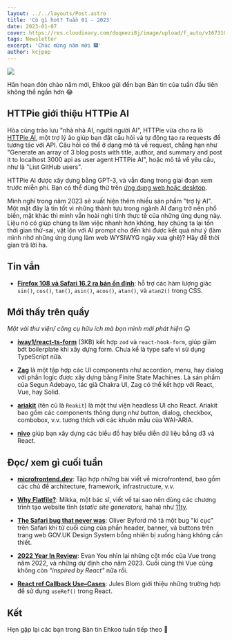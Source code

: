 ```yaml
---
layout: ../../layouts/Post.astro
title: 'Có gì hot? Tuần 01 - 2023'
date: 2023-01-07
cover: https://res.cloudinary.com/duqeezi8j/image/upload/f_auto/v1673109318/ehkoo/newsletters/ehkoo-covers.png
tags: Newsletter
excerpt: 'Chúc mừng năm mới 🎆'
author: kcjpop
---
```


![](https://res.cloudinary.com/duqeezi8j/image/upload/f_auto/v1673109318/ehkoo/newsletters/ehkoo-covers.png)

Hân hoan đón chào năm mới, Ehkoo gửi đến bạn Bản tin của tuần đầu tiên không thể ngắn hơn 😂

## HTTPie giới thiệu HTTPie AI

Hòa cùng trào lưu "nhà nhà AI, người người AI", HTTPie vừa cho ra lò [HTTPie AI](https://httpie.io/blog/ai), một trợ lý ảo giúp bạn đặt câu hỏi và tự động tạo ra requests để tương tác với API. Câu hỏi có thể ở dạng mô tả về request, chẳng hạn như "Generate an array of 3 blog posts with title, author, and summary and post it to localhost 3000 api as user agent HTTPie AI", hoặc mô tả về yêu cầu, như là "List GitHub users".

HTTPie AI được xây dựng bằng GPT-3, và vẫn đang trong giai đoạn xem trước miễn phí. Bạn có thể dùng thử trên [ứng dụng web hoặc desktop](https://httpie.io/product).

Mình nghĩ trong năm 2023 sẽ xuất hiện thêm nhiều sản phẩm "trợ lý AI". Một mặt đây là tin tốt vì những thành tựu trong ngành AI đang trở nên phổ biến, mặt khác thì mình vẫn hoài nghi tính thực tế của những ứng dụng này. Liệu nó có giúp chúng ta làm việc nhanh hơn không, hay chúng ta lại tốn thời gian thử-sai, vật lộn với AI prompt cho đến khi được kết quả như ý (làm mình nhớ những ứng dụng làm web WYSIWYG ngày xưa ghê)? Hãy để thời gian trả lời ha.

## Tin vắn

- [**Firefox 108 và Safari 16.2 ra bản ổn định**](https://web.dev/web-platform-12-2022/): hỗ trợ các hàm lượng giác `sin()`, `cos()`, `tan()`, `asin()`, `acos()`, `atan()`, và `atan2()` trong CSS.

## Mới thấy trên quầy

_Một vài thư viện/ công cụ hữu ích mà bọn mình mới phát hiện_ 😛

- [**iway1/react-ts-form**](https://github.com/iway1/react-ts-form) (3KB) kết hợp `zod` và `react-hook-form`, giúp giảm bớt boilerplate khi xây dựng form. Chưa kể là type safe vì sử dụng TypeScript nữa.

- [**Zag**](https://zagjs.com/) là một tập hợp các UI components như accordion, menu, hay dialog với phần logic được xây dựng bằng Finite State Machines. Là sản phẩm của Segun Adebayo, tác giả Chakra UI, Zag có thể kết hợp với React, Vue, hay Solid.

- [**ariakit**](https://ariakit.org/) (tên cũ là `Reakit`) là một thư viện headless UI cho React. Ariakit bao gồm các components thông dụng như button, dialog, checkbox, combobox, v.v. tương thích với các khuôn mẫu của WAI-ARIA.

- [**nivo**](https://nivo.rocks/) giúp bạn xây dựng các biểu đồ hay biểu diễn dữ liệu bằng d3 và React.

## Đọc/ xem gì cuối tuần

- [**microfrontend.dev**](https://microfrontend.dev/): Tập hợp những bài viết về microfrontend, bao gồm các chủ đề architecture, framework, infrastructure, v.v.

- [**Why Flatfile?**](https://mikka.md/txt/why-flatfile/): Mikka, một bác sĩ, viết về tại sao nên dùng các chương trình tạo website tĩnh (_static site generators,_ haha) như [11ty](https://11ty.dev/).

- [**The Safari bug that never was**](https://obyford.com/posts/the-safari-bug-that-never-was/): Oliver Byford mô tả một bug "kì cục" trên Safari khi từ cuối cùng của phần header, banner, và buttons trên trang web GOV.UK Design System bỗng nhiên bị xuống hàng không cần thiết.

- [**2022 Year In Review**](https://blog.vuejs.org/posts/2022-year-in-review.html): Evan You nhìn lại những cột mốc của Vue trong năm 2022, và những dự định cho năm 2023. Cuối cùng thì Vue cũng không còn _"inspired by React"_ nữa rồi.

- [**React ref Callback Use–Cases**](https://julesblom.com/writing/ref-callback-use-cases): Jules Blom giới thiệu những trường hợp để sử dụng `useRef()` trong React.

## Kết

Hẹn gặp lại các bạn trong Bản tin Ehkoo tuần tiếp theo 👋
